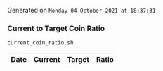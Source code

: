 Generated on `Monday 04-October-2021 at 18:37:31`

### Current to Target Coin Ratio
`current_coin_ratio.sh`

Date|Current|Target|Ratio
---|---|---|---
